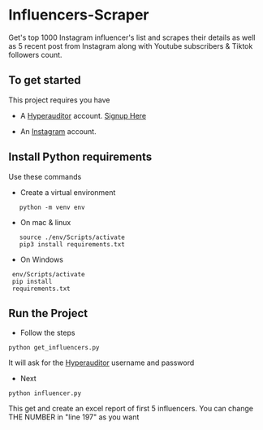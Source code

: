 # Influencers-Scraper

Get's top 1000 Instagram influencer's list and scrapes their details as well as 5 recent post from Instagram along with Youtube subscribers &amp; Tiktok followers count.

## To get started

This project requires you have

- A [Hyperauditor](https://hypeauditor.com) account. [Signup Here](https://hypeauditor.com/signup/)

- An [Instagram](https://instagram.com) account.

## Install Python requirements

Use these commands

- Create a virtual environment

```
   python -m venv env
```

- On mac & linux

```
   source ./env/Scripts/activate
   pip3 install requirements.txt
```

- On Windows

```
 env/Scripts/activate
 pip install
 requirements.txt
```

## Run the Project

- Follow the steps

```
python get_influencers.py
```

It will ask for the [Hyperauditor](https://hypeauditor.com) username and password

- Next

```
python influencer.py
```

This get and create an excel report of first 5 influencers.
You can change THE NUMBER in "line 197" as you want
